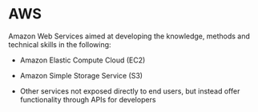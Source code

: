 # AWS
Amazon Web Services aimed at developing the knowledge, methods and technical skills in the following:
 
* Amazon Elastic Compute Cloud (EC2) 

* Amazon Simple Storage Service (S3) 
  
* Other services not exposed directly to end users, but instead offer functionality through APIs for developers


